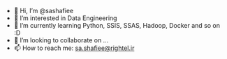 - 👋 Hi, I’m @sashafiee
- 👀 I’m interested in Data Engineering
- 🌱 I’m currently learning Python, SSIS, SSAS, Hadoop, Docker and so on :D
- 💞️ I’m looking to collaborate on ...
- 📫 How to reach me: sa.shafiee@rightel.ir

<!---
sashafiee/sashafiee is a ✨ special ✨ repository because its `README.md` (this file) appears on your GitHub profile.
You can click the Preview link to take a look at your changes.
--->
